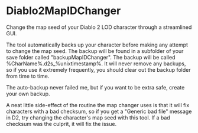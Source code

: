 # Diablo2MapIDChanger
Change the map seed of your Diablo 2 LOD character through a streamlined GUI.

The tool automatically backs up your character before making any attempt to change the map seed. The backup will be found in a subfolder of your save folder called "backupMapIDChanger". The backup will be called %CharName%.d2s_%unixtimestamp%. It will never remove any backups, so if you use it extremely frequently, you should clear out the backup folder from time to time.

The auto-backup never failed me, but if you want to be extra safe, create your own backup.

A neat little side-effect of the routine the map changer uses is that it will fix characters with a bad checksum, so if you get a "Generic bad file" message in D2, try changing the character's map seed with this tool. If a bad checksum was the culprit, it will fix the issue.
